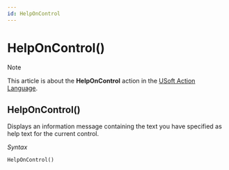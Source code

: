 ```yaml
---
id: HelpOnControl
---
```


# HelpOnControl()



> [!NOTE]
> This article is about the **HelpOnControl** action in the [USoft Action Language](/docs/Task%20flow/Action%20Language%20reference/USoft%20Action%20Language.md).

## **HelpOnControl()**

Displays an information message containing the text you have specified as help text for the current control.

*Syntax*

```
HelpOnControl()
```

 
